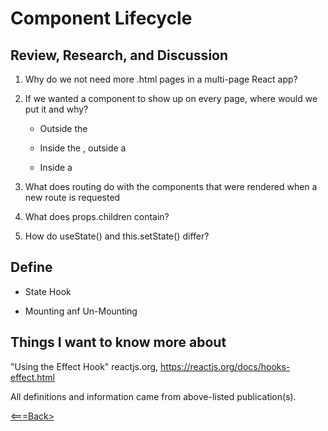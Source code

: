 # Component Lifecycle

## Review, Research, and Discussion

1. Why do we not need more .html pages in a multi-page React app?

2. If we wanted a component to show up on every page, where would we put it and why?
   
    * Outside the <BrowserRouter/>

    * Inside the <BrowserRouter />, outside a <Route />
    
    * Inside a <Route />

3. What does routing do with the components that were rendered when a new route is requested

4. What does props.children contain?

5. How do useState() and this.setState() differ?

## Define

* State Hook

* Mounting anf Un-Mounting

## Things I want to know more about

"Using the Effect Hook" reactjs.org, <https://reactjs.org/docs/hooks-effect.html>

All definitions and information came from above-listed publication(s).

[<===Back>](README.md)
